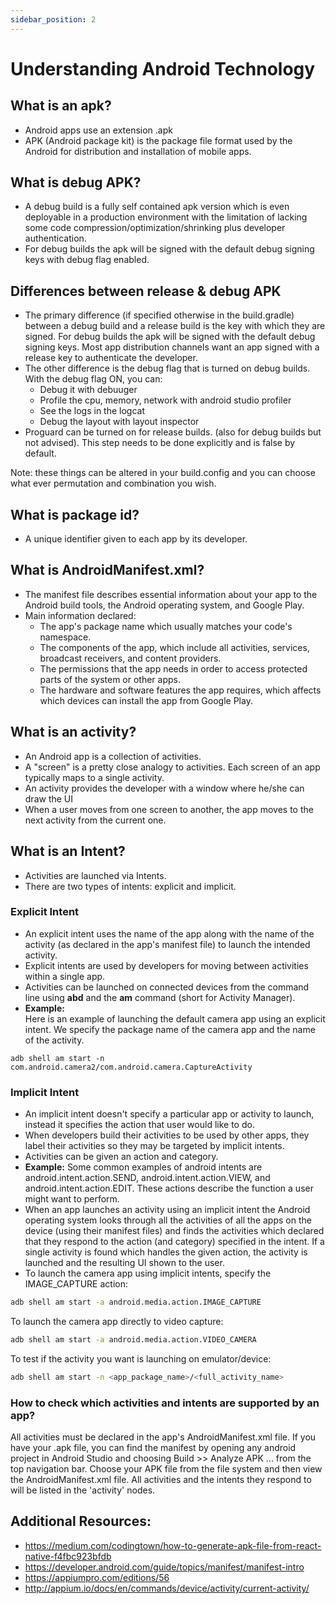 ```yaml
---
sidebar_position: 2
---
```


# Understanding Android Technology

## What is an apk?

- Android apps use an extension .apk
- APK (Android package kit) is the package file format used by the Android for distribution and installation of mobile apps.

## What is debug APK?
- A debug build is a fully self contained apk version which is even deployable in a production environment with the limitation of lacking some code compression/optimization/shrinking plus developer authentication. 
- For debug builds the apk will be signed with the default debug signing keys with debug flag enabled.

## Differences between release & debug APK
- The primary difference (if specified otherwise in the build.gradle) between a debug build and a release build is the key with which they are signed. For debug builds the apk will be signed with the default debug signing keys. Most app distribution channels want an app signed with a release key to authenticate the developer.
- The other difference is the debug flag that is turned on debug builds. With the debug flag ON, you can:
  - Debug it with debuuger
  - Profile the cpu, memory, network with android studio profiler
  - See the logs in the logcat
  - Debug the layout with layout inspector
- Proguard can be turned on for release builds. (also for debug builds but not advised). This step needs to be done explicitly and is false by default.

Note: these things can be altered in your build.config and you can choose what ever permutation and combination you wish.

## What is package id?

- A unique identifier given to each app by its developer.

## What is AndroidManifest.xml?

- The manifest file describes essential information about your app to the Android build tools, the Android operating system, and Google Play.
- Main information declared:
  - The app's package name which usually matches your code's namespace.
  - The components of the app, which include all activities, services, broadcast receivers, and content providers.
  - The permissions that the app needs in order to access protected parts of the system or other apps.
  - The hardware and software features the app requires, which affects which devices can install the app from Google Play.

## What is an activity?

- An Android app is a collection of activities.
- A "screen" is a pretty close analogy to activities. Each screen of an app typically maps to a single activity.
- An activity provides the developer with a window where he/she can draw the UI
- When a user moves from one screen to another, the app moves to the next activity from the current one.

## What is an Intent?
- Activities are launched via Intents.
- There are two types of intents: explicit and implicit.
### Explicit Intent
- An explicit intent uses the name of the app along with the name of the activity (as declared in the app's manifest file) to launch the intended activity.
- Explicit intents are used by developers for moving between activities within a single app.
- Activities can be launched on connected devices from the command line using **abd** and the **am** command (short for Activity Manager).
- **Example:**  
  Here is an example of launching the default camera app using an explicit intent. We specify the package name of the camera app and the name of the activity.

```
adb shell am start -n com.android.camera2/com.android.camera.CaptureActivity
```
### Implicit Intent

- An implicit intent doesn't specify a particular app or activity to launch, instead it specifies the action that user would like to do.
- When developers build their activities to be used by other apps, they label their activities so they may be targeted by implicit intents.
- Activities can be given an action and category.
- **Example:**
  Some common examples of android intents are android.intent.action.SEND, android.intent.action.VIEW, and android.intent.action.EDIT. These actions describe the function a user might want to perform.
- When an app launches an activity using an implicit intent the Android operating system looks through all the activities of all the apps on the device (using their manifest files) and finds the activities which declared that they respond to the action (and category) specified in the intent. If a single activity is found which handles the given action, the activity is launched and the resulting UI shown to the user.
- To launch the camera app using implicit intents, specify the IMAGE_CAPTURE action:

```sh
adb shell am start -a android.media.action.IMAGE_CAPTURE
```

To launch the camera app directly to video capture:

```sh
adb shell am start -a android.media.action.VIDEO_CAMERA
```

To test if the activity you want is launching on emulator/device:

```sh
adb shell am start -n <app_package_name>/<full_activity_name>
```
### How to check which activities and intents are supported by an app?
All activities must be declared in the app's AndroidManifest.xml file. If you have your .apk file, you can find the manifest by opening any android project in Android Studio and choosing Build >> Analyze APK ... from the top navigation bar. Choose your APK file from the file system and then view the AndroidManifest.xml file. All activities and the intents they respond to will be listed in the 'activity' nodes.

## Additional Resources:
- https://medium.com/codingtown/how-to-generate-apk-file-from-react-native-f4fbc923bfdb
- https://developer.android.com/guide/topics/manifest/manifest-intro
- https://appiumpro.com/editions/56
- http://appium.io/docs/en/commands/device/activity/current-activity/